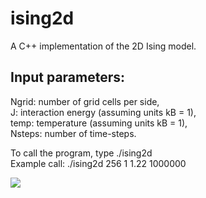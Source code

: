 # ising2d
A C++ implementation of the 2D Ising model. 

## Input parameters:
Ngrid: number of grid cells per side,  
J: interaction energy (assuming units kB = 1),  
temp: temperature (assuming units kB = 1),  
Nsteps: number of time-steps.  

To call the program, type ./ising2d <Ngrid> <J> <temp> <Nsteps>  
Example call: ./ising2d 256 1 1.22 1000000

![](https://github.com/tafcosta/ising2d/blob/master/animation.gif)
